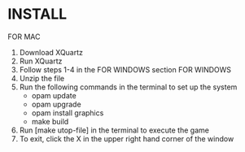 # INSTALL
FOR MAC
1. Download XQuartz
2. Run XQuartz
3. Follow steps 1-4 in the FOR WINDOWS section
FOR WINDOWS
1. Unzip the file
2. Run the following commands in the terminal to set up the system
    - opam update
    - opam upgrade
    - opam install graphics
    - make build
3. Run [make utop-file] in the terminal to execute the game
4. To exit, click the X in the upper right hand corner of the window